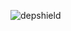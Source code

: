 ![depshield](https://i2ba7ofw58.execute-api.us-east-2.amazonaws.com/prod/badges/rjackson64840/test-project-1106/depshield.svg)
<!-- ![depshield](https://staging.depshield.sonatype.org/badges/depshield-testing/test-project-1106/depshield.svg) -->
